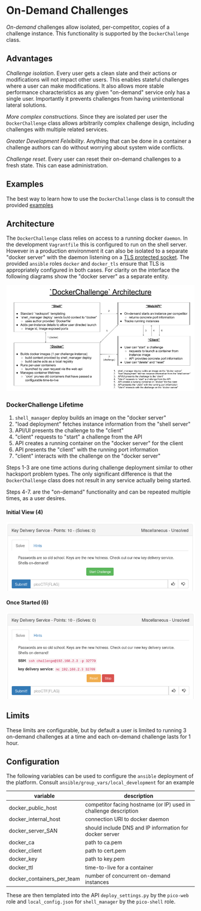 # On-Demand Challenges

*On-demand* challenges allow isolated, per-competitor, copies of a challenge
instance. This functionality is supported by the `DockerChallenge` class.

## Advantages

*Challenge isolation*. Every user gets a clean slate and their actions or
modifications will not impact other users. This enables stateful challenges
where a user can make modifications. It also allows more stable performance
characteristics as any given "on-demand" service only has a single user.
Importantly it prevents challenges from having unintentional lateral solutions.

*More complex constructions*. Since they are isolated per user the
`DockerChallenge` class allows arbitrarily complex challenge design, including
challenges with multiple related services.

*Greater Development Felxibility*. Anything that can be done in a container
a challenge authors can do without worrying about system wide conflicts.

*Challenge reset*. Every user can reset their on-demand challenges to a fresh
state. This can ease administration.

## Examples

The best way to learn how to use the `DockerChallenge` class is to consult the
provided [examples](../../problems/examples/on-demand/Readme.md)

## Architecture

The `DockerChallenge` class relies on access to a running docker `daemon`.  In
the development `Vagrantfile` this is configured to run on the shell server.
However in a production environment it can also be isolated to a separate
"docker server" with the daemon listening on a [TLS protected socket][dtls].
The provided `ansible` roles `docker` and `docker_tls` ensure that TLS is
appropriately configured in both cases. For clarity on the interface the
following diagrams show the "docker server" as a separate entity.

[dtls]:https://docs.docker.com/engine/security/https/

![Architecture](../img/DockerChallenge_Architecture.png)

### DockerChallenge Lifetime

1. `shell_manager` deploy builds an image on the "docker server"
2. "load deployment" fetches instance information from the "shell server"
3. API/UI presents the challenge to the "client"
4. "client" requests to "start" a challenge from the API
5. API creates a running container on the "docker server" for the client
6. API presents the "client" with the running port information
7. "client" interacts with the challenge on the "docker server"

Steps 1-3 are one time actions during challenge deployment similar to other
hacksport problem types. The only significant difference is that the
`DockerChallenge` class does not result in any service actually being started.

Steps 4-7. are the "on-demand" functionality and can be repeated multiple times,
as a user desires.

#### Initial View (4)

![Initial View](../img/docker_start.png)

#### Once Started (6)

![Once Started](../img/docker_running.png)

## Limits

These limits are configurable, but by default a user is limited to running
3 on-demand challenges at a time and each on-demand challenge lasts for 1 hour.

## Configuration

The following variables can be used to configure the `ansible` deployment of the
platform. Consult  `ansible/group_vars/local_development` for an example

variable                    | description
----------------------------|--------------------
docker_public_host          | competitor facing hostname (or IP) used in challenge description
docker_internal_host        | connection URI to docker daemon
docker_server_SAN           | should include DNS and IP information for docker server
docker_ca                   | path to ca.pem
docker_client               | path to cert.pem
docker_key                  | path to key.pem
docker_ttl                  | time-to-live for a container
docker_containers_per_team  | number of concurrent on-demand instances

These are then templated into the API `deploy_settings.py` by the `pico-web`
role and `local_config.json` for `shell_manager` by the `pico-shell` role.
